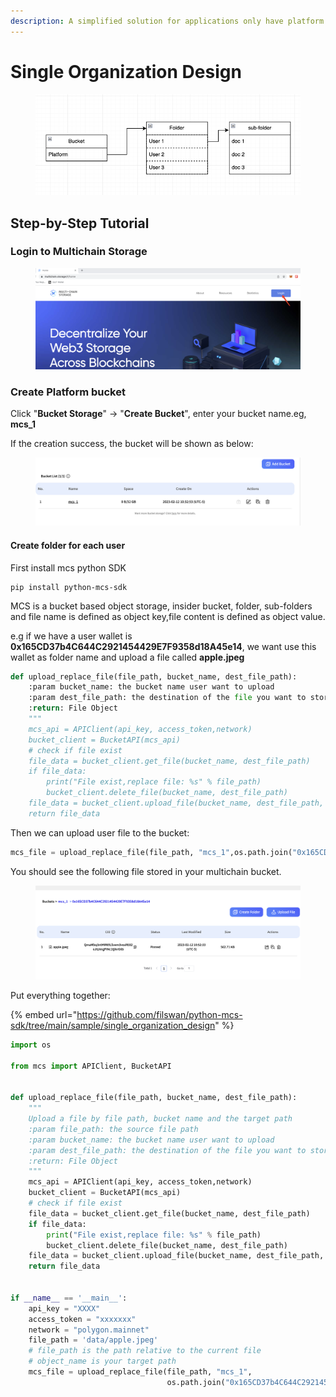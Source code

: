 ```yaml
---
description: A simplified solution for applications only have platform storage space
---
```


# Single Organization Design

<figure><img src="../../../.gitbook/assets/image (4) (3).png" alt=""><figcaption></figcaption></figure>

## Step-by-Step Tutorial

### Login to Multichain Storage

<figure><img src="../../../.gitbook/assets/image (2) (1) (1).png" alt=""><figcaption></figcaption></figure>

### Create Platform bucket

Click "**Bucket Storage**" -> "**Create Bucket**", enter your bucket name.eg, **mcs\_1**

If the creation success, the bucket will be shown as below:

<figure><img src="../../../.gitbook/assets/image (3) (1).png" alt=""><figcaption></figcaption></figure>

#### Create folder for each user

First install mcs python SDK

```
pip install python-mcs-sdk
```

MCS is a bucket based object storage, insider bucket, folder, sub-folders and file name is defined as object key,file content is defined as object value.

e.g if we have a user wallet is **0x165CD37b4C644C2921454429E7F9358d18A45e14**,  we want use this wallet as folder name and upload a file called **apple.jpeg**

```python
def upload_replace_file(file_path, bucket_name, dest_file_path):
    :param bucket_name: the bucket name user want to upload
    :param dest_file_path: the destination of the file you want to store exclude the bucket name
    :return: File Object
    """
    mcs_api = APIClient(api_key, access_token,network)
    bucket_client = BucketAPI(mcs_api)
    # check if file exist
    file_data = bucket_client.get_file(bucket_name, dest_file_path)
    if file_data:
        print("File exist,replace file: %s" % file_path)
        bucket_client.delete_file(bucket_name, dest_file_path)
    file_data = bucket_client.upload_file(bucket_name, dest_file_path, file_path)
    return file_data
```

Then we can upload user file to the bucket:

```python
mcs_file = upload_replace_file(file_path, "mcs_1",os.path.join("0x165CD37b4C644C2921454429E7F9358d18A45e14", "apple.jpeg"))
```

You should see the following file stored in your multichain bucket.

<figure><img src="../../../.gitbook/assets/image (1) (5).png" alt=""><figcaption></figcaption></figure>

Put everything together:

{% embed url="https://github.com/filswan/python-mcs-sdk/tree/main/sample/single_organization_design" %}

```python
import os

from mcs import APIClient, BucketAPI


def upload_replace_file(file_path, bucket_name, dest_file_path):
    """
    Upload a file by file path, bucket name and the target path
    :param file_path: the source file path
    :param bucket_name: the bucket name user want to upload
    :param dest_file_path: the destination of the file you want to store exclude the bucket name
    :return: File Object
    """
    mcs_api = APIClient(api_key, access_token,network)
    bucket_client = BucketAPI(mcs_api)
    # check if file exist
    file_data = bucket_client.get_file(bucket_name, dest_file_path)
    if file_data:
        print("File exist,replace file: %s" % file_path)
        bucket_client.delete_file(bucket_name, dest_file_path)
    file_data = bucket_client.upload_file(bucket_name, dest_file_path, file_path)
    return file_data


if __name__ == '__main__':
    api_key = "XXXX"
    access_token = "xxxxxxx"
    network = "polygon.mainnet"
    file_path = 'data/apple.jpeg'
    # file_path is the path relative to the current file
    # object_name is your target path
    mcs_file = upload_replace_file(file_path, "mcs_1",
                                   os.path.join("0x165CD37b4C644C2921454429E7F9358d18A45e14", "apple.jpeg"))

```
